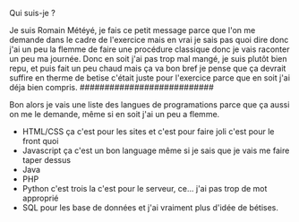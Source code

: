 Qui suis-je ?

Je suis Romain Météyé, je fais ce petit message parce que l'on me demande dans le cadre de l'exercice mais en vrai je sais pas quoi dire donc j'ai un peu la flemme de faire une
procédure classique donc je vais raconter un peu ma journée.
Donc en soit j'ai pas trop mal mangé, je suis plutôt bien repu, et puis fait un peu chaud mais ça va bon bref je pense que ça devrait suffire en therme de betise c'était juste
pour l'exercice parce que en soit j'ai déja bien compris.
###########################

Bon alors je vais une liste des langues de programations parce que ça aussi on me le demande, même si en soit j'ai un peu a flemme.

- HTML/CSS ça c'est pour les sites et c'est pour faire joli c'est pour le front quoi 
- Javascript ça c'est un bon language même si je sais que je vais me faire taper dessus 
- Java
- PHP
- Python c'est trois la c'est pour le serveur, ce... j'ai pas trop de mot approprié
- SQL pour les base de données et j'ai vraiment plus d'idée de bétises.
